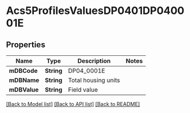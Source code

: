 # Acs5ProfilesValuesDP0401DP040001E

## Properties
Name | Type | Description | Notes
------------ | ------------- | ------------- | -------------
**mDBCode** | **String** | DP04_0001E | 
**mDBName** | **String** | Total housing units | 
**mDBValue** | **String** | Field value | 

[[Back to Model list]](../README.md#documentation-for-models) [[Back to API list]](../README.md#documentation-for-api-endpoints) [[Back to README]](../README.md)


